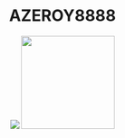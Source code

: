 <div style="display: inline_block" align="center">
  <h1> AZEROY8888 </h1>

  <img hight="170em" src="https://cheesits456-readme-stats.vercel.app/api?username=Matheus-Lima-Moreira&show_icons=tru&theme=github_dark&include_all_commits=true&count_private=true&hide_title=true"/>
  <img height="165em" src="https://cheesits456-readme-stats.vercel.app/api/top-langs/?username=Matheus-Lima-Moreira&layout=compact&langs_count=7&           theme=github_dark"/> 
</div>
